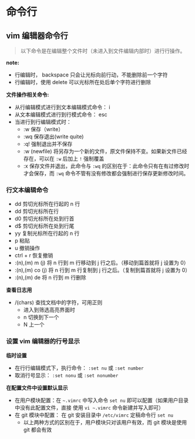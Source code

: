 # 命令行

## vim 编辑器命令行

> 以下命令是在编辑整个文件时（未进入到文件编辑内部时）进行行操作。

**note:**
- 行编辑时， backspace 只会让光标向前行动，不能删除前一个字符
- 行编辑时，使用 delete 可以光标所在处后单个字符进行删除

**文件操作相关命令:**
- 从行编辑模式进行到文本编辑模式命令： i
- 从文本编辑模式进行到行模式命令： esc
- 当进行到行编辑模式时：
    - :w 保存（write）
    - :wq 保存退出(write quite)
    - :q! 强制退出并不保存
    - :w (newfile) 将另存为一个新的文件，原文件保持不变。如果新文件已经存在，可以在 `:w` 后加上 `!` 强制覆盖
    - :x 保存文件并退出，此命令与 `:wq` 的区别在于：此命令只有在有过修改时才会保存，而 `:wq` 命令不管有没有修改都会强制进行保存更新修改时间。

### 行文本编辑命令

- <n>dd 剪切光标所在行起的 n 行
- dd 剪切光标所在行
- d0 剪切光标所在处到行首
- d$ 剪切光标所在处到行尾
- <n>yy 复制光标所在行起的 n 行
- p 粘贴
- u 撤销操作
- ctrl + r 恢复撤销
- :(n),(m) m (j) 将 n 行到 m 行移动到 j 行之后。（移动到篇首就将 j 设置为 0）
- :(n),(m) co (j) 将 n 行到 m 行复制到 j 行之后。（复制到篇首就将 j 设置为 0）
- :(n),(m) de 将 n 行到 m 行删除

**查看日志用**

- /(chars) 查找文档中的字符，可用正则
    - 进入到筛选高亮界面时
    - n 切换到下一个
    - N 上一个

### 设置 vim 编辑器的行号显示

**临时设置**

- 在行行编辑模式下，执行命令： `:set nu` 或 `:set number`
- 取消行号显示： `:set nonu` 或 `:set nonumber`

**在配置文件中设置默认显示**

- 在用户模块配置：在 `~.vimrc` 中写入命令 `set nu` 即可以配置（如果用户目录中没有此配置文件，直接 使用 `vi ~.vimrc` 命令新建并写入即可）
- 在 git 模块中配置： 在 git 安装目录中 `/etc/vimrc` 定稿命令行 `set nu`
    - 以上两种方式的区别在于，用户模块只对该用户有效，而 git 模块是使用 git 都会有效
